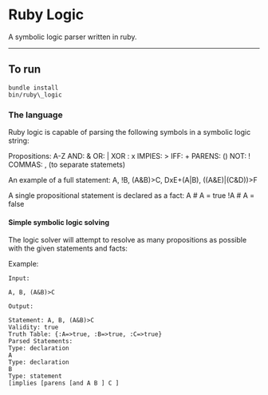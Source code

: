 Ruby Logic
==========

A symbolic logic parser written in ruby.

***

## To run

    bundle install
    bin/ruby\_logic

### The language

Ruby logic is capable of parsing the following symbols in a symbolic logic
string:

Propositions: A-Z
AND: &
OR: |
XOR : x
IMPIES: >
IFF: +
PARENS: ()
NOT: !
COMMAS: , (to separate statemets)

An example of a full statement:
    A, !B, (A&B)>C, DxE+(A|B), ((A&E)|(C&D))>F

A single propositional statement is declared as a fact:
    A     # A = true
    !A    # A = false

#### Simple symbolic logic solving

The logic solver will attempt to resolve as many propositions as possible with
the given statements and facts:

Example:

    Input:
  
    A, B, (A&B)>C

    Output:

    Statement: A, B, (A&B)>C
    Validity: true
    Truth Table: {:A=>true, :B=>true, :C=>true}
    Parsed Statements:
    Type: declaration
    A
    Type: declaration
    B
    Type: statement
    [implies [parens [and A B ] C ]
